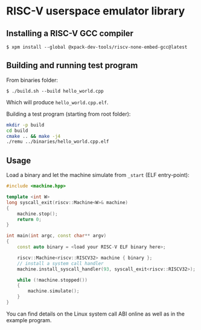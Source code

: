 # RISC-V userspace emulator library

## Installing a RISC-V GCC compiler

```
$ xpm install --global @xpack-dev-tools/riscv-none-embed-gcc@latest
```

## Building and running test program

From binaries folder:
```
$ ./build.sh --build hello_world.cpp
```
Which will produce `hello_world.cpp.elf`. 

Building a test program (starting from root folder):
```sh
mkdir -p build
cd build
cmake .. && make -j4
./remu ../binaries/hello_world.cpp.elf
```


## Usage

Load a binary and let the machine simulate from `_start` (ELF entry-point):
```C++
#include <machine.hpp>

template <int W>
long syscall_exit(riscv::Machine<W>& machine)
{
	machine.stop();
	return 0;
}

int main(int argc, const char** argv)
{
	const auto binary = <load your RISC-V ELF binary here>;

	riscv::Machine<riscv::RISCV32> machine { binary };
	// install a system call handler
	machine.install_syscall_handler(93, syscall_exit<riscv::RISCV32>);

	while (!machine.stopped())
	{
		machine.simulate();
	}
}
```

You can find details on the Linux system call ABI online as well as in the example program.
